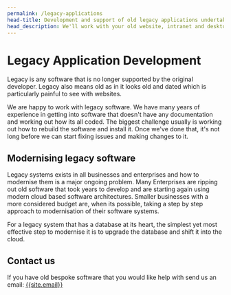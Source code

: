 ```yaml
---
permalink: /legacy-applications
head-title: Development and support of old legacy applications undertaken.
head_description: We'll work with your old website, intranet and desktop applications
---
```

# <i class="far fa-save icon-legacy" ></i> Legacy Application Development

Legacy is any software that is no longer supported by the original developer. Legacy also means old as in it looks old and dated which is particularly painful to see with websites.


We are happy to work with legacy software. We have many years of experience in getting into software that doesn't have any documentation and working out how its all coded. The biggest challenge usually is working out how to rebuild the software and install it. Once we've done that, it's not long before we can start fixing issues and making changes to it.

## Modernising legacy software

Legacy systems exists in all businesses and enterprises and how to modernise them is a major ongoing problem. Many Enterprises are ripping out old software that took years to develop and are starting again using modern cloud based software architectures. Smaller businesses with a more considered budget are, when its possible, taking a step by step approach to modernisation of their software systems. 

For a legacy system that has a database at its heart, the simplest yet most effective step to modernise it is to upgrade the database and shift it into the cloud.

## Contact us

If you have old bespoke software that you would like help with send us an email: [{{site.email}}](mailto:{{site.email}})
